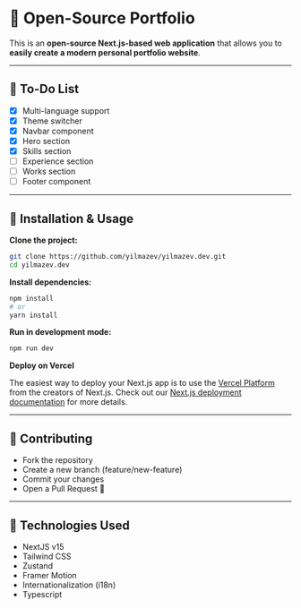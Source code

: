 # 🚀 Open-Source Portfolio

This is an **open-source Next.js-based web application** that allows you to **easily create a modern personal portfolio website**.

---

## 📌 **To-Do List**

- [x] Multi-language support
- [x] Theme switcher
- [x] Navbar component
- [x] Hero section
- [x] Skills section
- [ ] Experience section
- [ ] Works section
- [ ] Footer component

---

## 🚀 **Installation & Usage**

**Clone the project:**

```bash
git clone https://github.com/yilmazev/yilmazev.dev.git
cd yilmazev.dev
```

**Install dependencies:**

```bash
npm install
# or
yarn install
```

**Run in development mode:**

```bash
npm run dev
```

**Deploy on Vercel**

The easiest way to deploy your Next.js app is to use the [Vercel Platform](https://vercel.com/new?utm_medium=default-template&filter=next.js&utm_source=create-next-app&utm_campaign=create-next-app-readme) from the creators of Next.js. Check out our [Next.js deployment documentation](https://nextjs.org/docs/app/building-your-application/deploying) for more details.

---

## **🤝 Contributing**

- Fork the repository
- Create a new branch (feature/new-feature)
- Commit your changes
- Open a Pull Request 🎉

---

## **🔧 Technologies Used**

- NextJS v15
- Tailwind CSS
- Zustand
- Framer Motion
- Internationalization (i18n)
- Typescript
